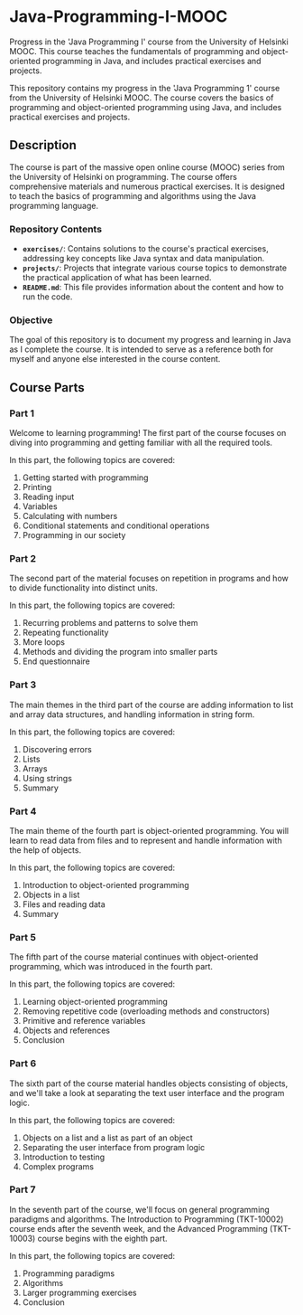 # Java-Programming-I-MOOC

Progress in the 'Java Programming I' course from the University of Helsinki MOOC. This course teaches the fundamentals of programming and object-oriented programming in Java, and includes practical exercises and projects.

This repository contains my progress in the 'Java Programming 1' course from the University of Helsinki MOOC. The course covers the basics of programming and object-oriented programming using Java, and includes practical exercises and projects.

## Description

The course is part of the massive open online course (MOOC) series from the University of Helsinki on programming. The course offers comprehensive materials and numerous practical exercises. It is designed to teach the basics of programming and algorithms using the Java programming language.

### Repository Contents

- **`exercises/`**: Contains solutions to the course's practical exercises, addressing key concepts like Java syntax and data manipulation.
- **`projects/`**: Projects that integrate various course topics to demonstrate the practical application of what has been learned.
- **`README.md`**: This file provides information about the content and how to run the code.

### Objective

The goal of this repository is to document my progress and learning in Java as I complete the course. It is intended to serve as a reference both for myself and anyone else interested in the course content.

## Course Parts

### Part 1

Welcome to learning programming! The first part of the course focuses on diving into programming and getting familiar with all the required tools.

In this part, the following topics are covered:
1. Getting started with programming
2. Printing
3. Reading input
4. Variables
5. Calculating with numbers
6. Conditional statements and conditional operations
7. Programming in our society

### Part 2

The second part of the material focuses on repetition in programs and how to divide functionality into distinct units.

In this part, the following topics are covered:
1. Recurring problems and patterns to solve them
2. Repeating functionality
3. More loops
4. Methods and dividing the program into smaller parts
5. End questionnaire

### Part 3

The main themes in the third part of the course are adding information to list and array data structures, and handling information in string form.

In this part, the following topics are covered:
1. Discovering errors
2. Lists
3. Arrays
4. Using strings
5. Summary

### Part 4

The main theme of the fourth part is object-oriented programming. You will learn to read data from files and to represent and handle information with the help of objects.

In this part, the following topics are covered:
1. Introduction to object-oriented programming
2. Objects in a list
3. Files and reading data
4. Summary

### Part 5

The fifth part of the course material continues with object-oriented programming, which was introduced in the fourth part.

In this part, the following topics are covered:
1. Learning object-oriented programming
2. Removing repetitive code (overloading methods and constructors)
3. Primitive and reference variables
4. Objects and references
5. Conclusion

### Part 6

The sixth part of the course material handles objects consisting of objects, and we'll take a look at separating the text user interface and the program logic.

In this part, the following topics are covered:
1. Objects on a list and a list as part of an object
2. Separating the user interface from program logic
3. Introduction to testing
4. Complex programs

### Part 7

In the seventh part of the course, we'll focus on general programming paradigms and algorithms. The Introduction to Programming (TKT-10002) course ends after the seventh week, and the Advanced Programming (TKT-10003) course begins with the eighth part.

In this part, the following topics are covered:
1. Programming paradigms
2. Algorithms
3. Larger programming exercises
4. Conclusion